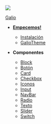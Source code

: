 <a href="http://galio.io">
<img src="assets/logo.png" />
<p>Galio</p>
</a>

- [**Empecemos!**](/README.md)

  - [Instalación](install.md)
  - [GalioTheme](GalioTheme.md)

- **Componentes**

  - [Block](components/block.md)
  - [Botón](components/button.md)
  - [Card](components/card.md)
  - [Checkbox](components/checkbox.md)
  - [Iconos](components/icon.md)
  - [Input](components/input.md)
  - [NavBar](components/navbar.md)
  - [Radio](components/radio.md)
  - [Texto](components/text.md)
  - [Slider](components/slider.md)
  - [Switch](components/switch.md)
